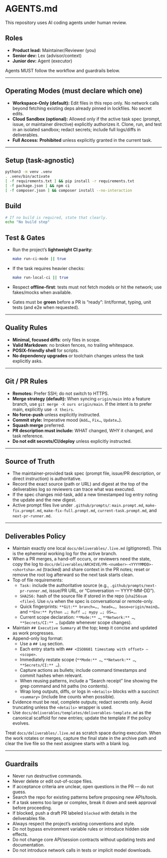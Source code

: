 # AGENTS.md

This repository uses AI coding agents under human review.

## Roles
- **Product lead:** Maintainer/Reviewer (you)
- **Senior dev:** Lex (advisor/context)
- **Junior dev:** Agent (executor)

Agents MUST follow the workflow and guardrails below.

---

## Operating Modes (must declare which one)
- **Workspace-Only (default):** Edit files in this repo only. No network calls beyond fetching existing deps already pinned in lockfiles. No secret edits.
- **Cloud Sandbox (optional):** Allowed only if the active task spec (prompt, issue, or maintainer directive) explicitly authorizes it. Clone, run, and test in an isolated sandbox; redact secrets; include full logs/diffs in deliverables.
- **Full Access:** **Prohibited** unless explicitly granted in the current task.

---

## Setup (task-agnostic)
```bash
python3 -m venv .venv
. .venv/bin/activate
[ -f requirements.txt ] && pip install -r requirements.txt
[ -f package.json ] && npm ci
[ -f composer.json ] && composer install --no-interaction
```

## Build

```bash
# If no build is required, state that clearly.
echo "No build step"
```

## Test & Gates

* Run the project’s **lightweight CI parity**:

  ```bash
  make run-ci-mode || true
  ```
* If the task requires heavier checks:

  ```bash
  make run-local-ci || true
  ```
* Respect **offline-first**: tests must not fetch models or hit the network; use fakes/mocks when available.
* Gates must be **green** before a PR is “ready”: lint/format, typing, unit tests (and e2e when requested).

---

## Quality Rules

* **Minimal, focused diffs**: only files in scope.
* **Valid Markdown**: no broken fences, no trailing whitespace.
* **POSIX-friendly shell** for scripts.
* **No dependency upgrades** or toolchain changes unless the task explicitly asks.

---

## Git / PR Rules

* **Remotes:** Prefer SSH; do not switch to HTTPS.
* **Merge strategy (default):** When syncing `origin/main` into a feature branch, use `git merge -X ours origin/main`. If the intent is to prefer main, explicitly use `-X theirs`.
* **No force-push** unless explicitly instructed.
* **Commit style:** Imperative mood (`Add…`, `Fix…`, `Update…`).
* **Squash merge** preferred.
* **PR description must include:** WHAT changed, WHY it changed, and task reference.
* **Do not edit secrets/CI/deploy** unless explicitly instructed.

---

## Source of Truth

* The maintainer-provided task spec (prompt file, issue/PR description, or direct instruction) is authoritative.
* Record the exact source (path or URL) and digest at the top of the deliverables log so reviewers can trace what was executed.
* If the spec changes mid-task, add a new timestamped log entry noting the update and the new digest.
* Active prompt files live under `.github/prompts/`: `main.prompt.md`, `make-fix.prompt.md`, `make-fix-full.prompt.md`, `current-task.prompt.md`, and `next-pr-runner.md`.

---

## Deliverables Policy

* Maintain exactly one local `docs/deliverables/.live.md` (gitignored). This is the ephemeral working log for the active branch.
* When a PR merges, a hand-off occurs, or reviewers need the state, copy the log to `docs/deliverables/ARCHIVE/PR-<number>-<YYYYMMDD>-<shortsha>.md` (tracked) and share context in the PR notes; reset or remove the root log afterward so the next task starts clean.
* Top of file requirements:
  - `Task:` include the authoritative source (e.g., `.github/prompts/next-pr-runner.md`, issue/PR URL, or “Conversation — YYYY-MM-DD”).
  - `SHA256:` hash of the source file if stored in the repo (`sha256sum <file>`). Use `n/a` when the spec is conversational or remote-only.
  - Quick fingerprints: `**Git:** branch=…, head=…, base=origin/main@…` and `**Env:** Python …; Ruff …; mypy …; OS=…`.
  - Current scope declaration: `**Mode:** …`, `**Network:** …`, `**Secrets/CI:** …` (update whenever scope changes).
* Maintain `## Executive Summary` at the top; keep it concise and updated as work progresses.
* Append-only log format:
  - Use a `## Log` section.
  - Each entry starts with `### <ISO8601 timestamp with offset> — <scope>`.
  - Immediately restate scope (`**Mode:** …`, `**Network:** …`, `**Secrets/CI:** …`).
  - Capture actions as bullets; include command timestamps and commit hashes when relevant.
  - When reusing patterns, include a “Search receipt” line showing the grep command and hit paths (no contents).
  - Wrap long outputs, diffs, or logs in `<details>` blocks with a succinct `<summary>` (include line counts when possible).
* Evidence must be real, complete outputs; redact secrets only. Avoid truncating unless the `<details>` wrapper is used.
* Use `docs/deliverables/templates/deliverables-template.md` as the canonical scaffold for new entries; update the template if the policy evolves.

Treat `docs/deliverables/.live.md` as scratch space during execution. When the work rotates or merges, capture the final state in the archive path and clear the live file so the next assignee starts with a blank log.

---

## Guardrails

* Never run destructive commands.
* Never delete or edit out-of-scope files.
* If acceptance criteria are unclear, open questions in the PR — do not guess.
* Search the repo for existing patterns before proposing new APIs/tools.
* If a task seems too large or complex, break it down and seek approval before proceeding.
* If blocked, push a draft PR labeled `blocked` with details in the deliverables file.
* Always respect the project’s existing conventions and style.
* Do not bypass environment variable rules or introduce hidden side effects.
* Do not change core API/session contracts without updating tests and documentation.
* Do not introduce network calls in tests or implicit model downloads.
